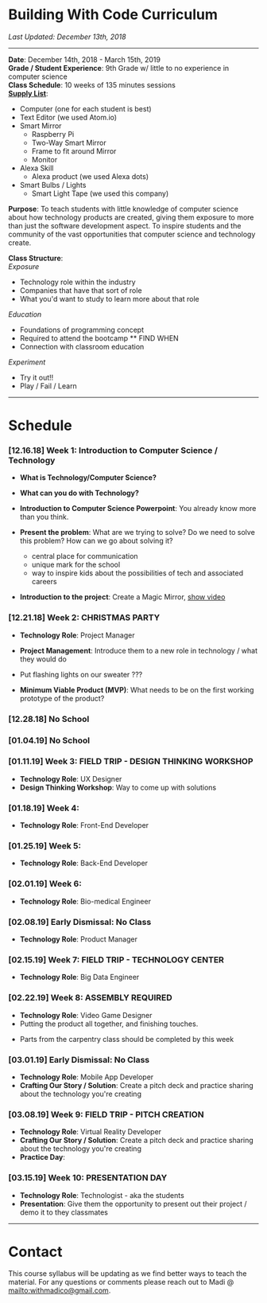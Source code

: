 # Building With Code Curriculum

_Last Updated: December 13th, 2018_

--------

**Date**: December 14th, 2018 - March 15th, 2019  
**Grade / Student Experience**: 9th Grade w/ little to no experience in computer science  
**Class Schedule**: 10 weeks of 135 minutes sessions  
**[Supply List]()**:
- Computer (one for each student is best)
- Text Editor (we used Atom.io)
- Smart Mirror
  - Raspberry Pi
  - Two-Way Smart Mirror
  - Frame to fit around Mirror
  - Monitor
- Alexa Skill
  - Alexa product (we used Alexa dots)
- Smart Bulbs / Lights
  - Smart Light Tape (we used this company)

**Purpose**: To teach students with little knowledge of computer science about how technology products are created, giving them exposure to more than just the software development aspect. To inspire students and the community of the vast opportunities that computer science and technology create.  

**Class Structure**:  
_Exposure_  
- Technology role within the industry
- Companies that have that sort of role
- What you'd want to study to learn more about that role

_Education_
- Foundations of programming concept
- Required to attend the bootcamp ** FIND WHEN
- Connection with classroom education  

_Experiment_
- Try it out!!
- Play / Fail / Learn

------------------

# Schedule

### [12.16.18] Week 1: Introduction to Computer Science / Technology
- **What is Technology/Computer Science?**
- **What can you do with Technology?**
- **Introduction to Computer Science Powerpoint**: You already know more than you think.

- **Present the problem**: What are we trying to solve? Do we need to solve this problem? How can we go about solving it?
  - central place for communication
  - unique mark for the school
  - way to inspire kids about the possibilities of tech and associated careers

- **Introduction to the project**: Create a Magic Mirror, [show video](https://www.theverge.com/circuitbreaker/2017/8/17/16158104/smart-mirror-diy-raspberry-pi-commute-weather-time-gadget)

### [12.21.18] Week 2: CHRISTMAS PARTY
- **Technology Role**: Project Manager
- **Project Management**: Introduce them to a new role in technology / what they would do
- Put flashing lights on our sweater ???

- **Minimum Viable Product (MVP)**: What needs to be on the first working prototype of the product?

### [12.28.18] No School

### [01.04.19] No School

### [01.11.19] Week 3: FIELD TRIP - DESIGN THINKING WORKSHOP
- **Technology Role**: UX Designer
- **Design Thinking Workshop**: Way to come up with solutions

### [01.18.19] Week 4:
- **Technology Role**: Front-End Developer

### [01.25.19] Week 5:
- **Technology Role**: Back-End Developer

### [02.01.19] Week 6:
- **Technology Role**: Bio-medical Engineer

### [02.08.19] Early Dismissal: No Class
- **Technology Role**: Product Manager

### [02.15.19] Week 7: FIELD TRIP - TECHNOLOGY CENTER
- **Technology Role**: Big Data Engineer

### [02.22.19] Week 8: ASSEMBLY REQUIRED
- **Technology Role**: Video Game Designer
- Putting the product all together, and finishing touches.
* Parts from the carpentry class should be completed by this week

### [03.01.19] Early Dismissal: No Class
- **Technology Role**: Mobile App Developer
- **Crafting Our Story / Solution**: Create a pitch deck and practice sharing about the technology you're creating

### [03.08.19] Week 9: FIELD TRIP - PITCH CREATION
- **Technology Role**: Virtual Reality Developer
- **Crafting Our Story / Solution**: Create a pitch deck and practice sharing about the technology you're creating
- **Practice Day**:


### [03.15.19] Week 10: PRESENTATION DAY
- **Technology Role**: Technologist - aka the students
- **Presentation**: Give them the opportunity to present out their project / demo it to they classmates

-------------------

# Contact
This course syllabus will be updating as we find better ways to teach the material. For any questions or comments please reach out to Madi @ [mailto:withmadico@gmail.com](withmadico@gmail.com).
